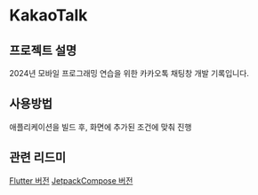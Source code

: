 # KakaoTalk
## 프로젝트 설명
2024년 모바일 프로그래밍 연습을 위한 카카오톡 채팅창 개발 기록입니다.

## 사용방법
애플리케이션을 빌드 후, 화면에 추가된 조건에 맞춰 진행

## 관련 리드미
[Flutter 버전](KakaoTalk_by_Flutter/README.md)
[JetpackCompose 버전](KakaoTalk_by_JetpackCompose/README.md)

